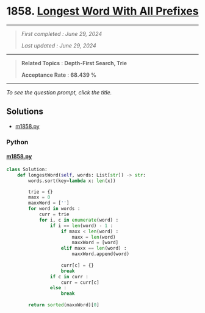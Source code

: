 # 1858. [Longest Word With All Prefixes](<https://leetcode.com/problems/longest-word-with-all-prefixes>)

------

> *First completed : June 29, 2024*
>
> *Last updated : June 29, 2024*


------

> **Related Topics** : **Depth-First Search, Trie**
>
> **Acceptance Rate** : **68.439 %**


------

*To see the question prompt, click the title.*

## Solutions

- [m1858.py](<../my-submissions/m1858.py>)
### Python
#### [m1858.py](<../my-submissions/m1858.py>)
```Python
class Solution:
    def longestWord(self, words: List[str]) -> str:
        words.sort(key=lambda x: len(x))

        trie = {}
        maxx = 0
        maxxWord = ['']
        for word in words :
            curr = trie
            for i, c in enumerate(word) :
                if i == len(word) - 1 :
                    if maxx < len(word) :
                        maxx = len(word)
                        maxxWord = [word]
                    elif maxx == len(word) :
                        maxxWord.append(word)
                    
                    curr[c] = {}
                    break
                if c in curr :
                    curr = curr[c]
                else :
                    break
            
        return sorted(maxxWord)[0]
```

